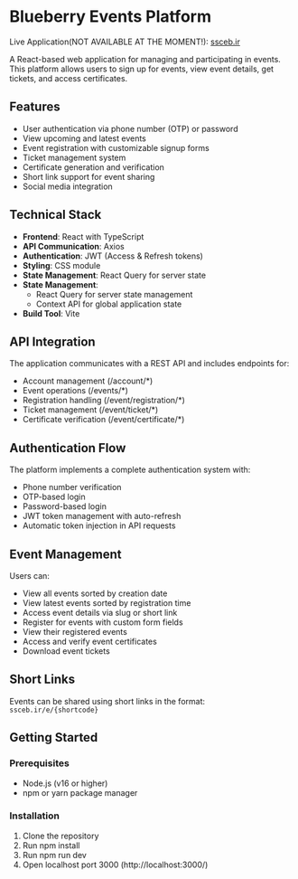 # Blueberry Events Platform

Live Application(NOT AVAILABLE AT THE MOMENT!): [ssceb.ir](https://ssceb.ir)

A React-based web application for managing and participating in events. This platform allows users to sign up for events, view event details, get tickets, and access certificates.

## Features

- User authentication via phone number (OTP) or password
- View upcoming and latest events
- Event registration with customizable signup forms
- Ticket management system
- Certificate generation and verification
- Short link support for event sharing
- Social media integration

## Technical Stack

- **Frontend**: React with TypeScript
- **API Communication**: Axios
- **Authentication**: JWT (Access & Refresh tokens)
- **Styling**: CSS module
- **State Management**: React Query for server state
- **State Management**: 
  - React Query for server state management
  - Context API for global application state
- **Build Tool**: Vite

## API Integration

The application communicates with a REST API and includes endpoints for:

- Account management (/account/*)
- Event operations (/events/*)
- Registration handling (/event/registration/*)
- Ticket management (/event/ticket/*)
- Certificate verification (/event/certificate/*)

## Authentication Flow

The platform implements a complete authentication system with:
- Phone number verification
- OTP-based login
- Password-based login
- JWT token management with auto-refresh
- Automatic token injection in API requests

## Event Management

Users can:
- View all events sorted by creation date
- View latest events sorted by registration time
- Access event details via slug or short link
- Register for events with custom form fields
- View their registered events
- Access and verify event certificates
- Download event tickets


## Short Links

Events can be shared using short links in the format: `ssceb.ir/e/{shortcode}`


## Getting Started

### Prerequisites

- Node.js (v16 or higher)
- npm or yarn package manager

### Installation

1. Clone the repository
2. Run npm install
3. Run npm run dev
4. Open localhost port 3000 (http://localhost:3000/)





